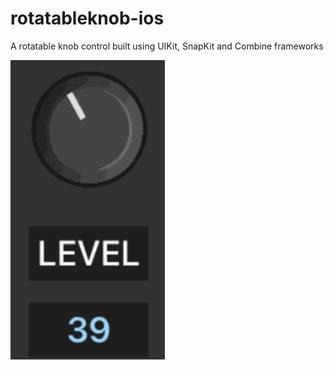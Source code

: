 # rotatableknob-ios
A rotatable knob control built using UIKit, SnapKit and Combine frameworks

![knob appearance](/knob.png)
